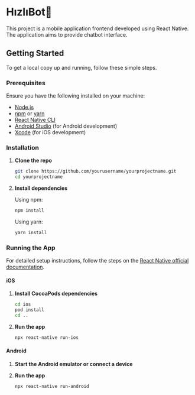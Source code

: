 # HızlıBot🐇

This project is a mobile application frontend developed using React Native. The application aims to provide chatbot interface.

## Getting Started

To get a local copy up and running, follow these simple steps.

### Prerequisites

Ensure you have the following installed on your machine:

- [Node.js](https://nodejs.org/)
- [npm](https://www.npmjs.com/) or [yarn](https://yarnpkg.com/)
- [React Native CLI](https://reactnative.dev/docs/environment-setup)
- [Android Studio](https://developer.android.com/studio) (for Android development)
- [Xcode](https://developer.apple.com/xcode/) (for iOS development)

### Installation

1. **Clone the repo**

    ```sh
    git clone https://github.com/yourusername/yourprojectname.git
    cd yourprojectname
    ```

2. **Install dependencies**

    Using npm:
    ```sh
    npm install
    ```

    Using yarn:
    ```sh
    yarn install
    ```

### Running the App

For detailed setup instructions, follow the steps on the [React Native official documentation]([https://reactnative.dev/docs/environment-setup](https://reactnative.dev/docs/set-up-your-environment)).

#### iOS

1. **Install CocoaPods dependencies**

    ```sh
    cd ios
    pod install
    cd ..
    ```

2. **Run the app**

    ```sh
    npx react-native run-ios
    ```

#### Android

1. **Start the Android emulator or connect a device**

2. **Run the app**

    ```sh
    npx react-native run-android
    ```
